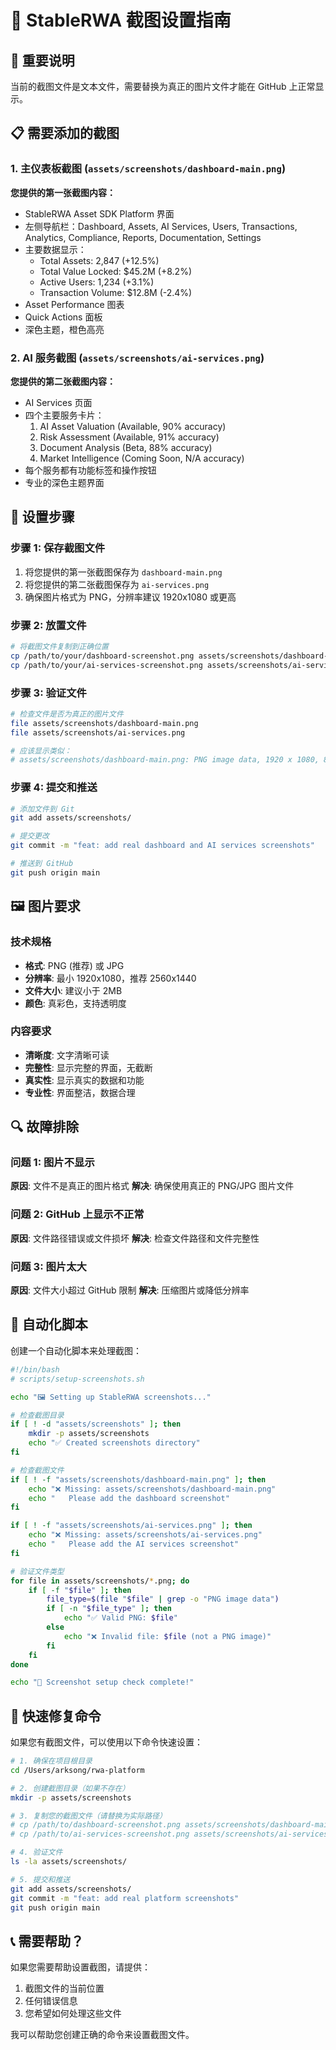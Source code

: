 # 📸 StableRWA 截图设置指南

## 🚨 重要说明

当前的截图文件是文本文件，需要替换为真正的图片文件才能在 GitHub 上正常显示。

## 📋 需要添加的截图

### 1. 主仪表板截图 (`assets/screenshots/dashboard-main.png`)
**您提供的第一张截图内容：**
- StableRWA Asset SDK Platform 界面
- 左侧导航栏：Dashboard, Assets, AI Services, Users, Transactions, Analytics, Compliance, Reports, Documentation, Settings
- 主要数据显示：
  - Total Assets: 2,847 (+12.5%)
  - Total Value Locked: $45.2M (+8.2%)
  - Active Users: 1,234 (+3.1%)
  - Transaction Volume: $12.8M (-2.4%)
- Asset Performance 图表
- Quick Actions 面板
- 深色主题，橙色高亮

### 2. AI 服务截图 (`assets/screenshots/ai-services.png`)
**您提供的第二张截图内容：**
- AI Services 页面
- 四个主要服务卡片：
  1. AI Asset Valuation (Available, 90% accuracy)
  2. Risk Assessment (Available, 91% accuracy)
  3. Document Analysis (Beta, 88% accuracy)
  4. Market Intelligence (Coming Soon, N/A accuracy)
- 每个服务都有功能标签和操作按钮
- 专业的深色主题界面

## 🔧 设置步骤

### 步骤 1: 保存截图文件
1. 将您提供的第一张截图保存为 `dashboard-main.png`
2. 将您提供的第二张截图保存为 `ai-services.png`
3. 确保图片格式为 PNG，分辨率建议 1920x1080 或更高

### 步骤 2: 放置文件
```bash
# 将截图文件复制到正确位置
cp /path/to/your/dashboard-screenshot.png assets/screenshots/dashboard-main.png
cp /path/to/your/ai-services-screenshot.png assets/screenshots/ai-services.png
```

### 步骤 3: 验证文件
```bash
# 检查文件是否为真正的图片文件
file assets/screenshots/dashboard-main.png
file assets/screenshots/ai-services.png

# 应该显示类似：
# assets/screenshots/dashboard-main.png: PNG image data, 1920 x 1080, 8-bit/color RGBA, non-interlaced
```

### 步骤 4: 提交和推送
```bash
# 添加文件到 Git
git add assets/screenshots/

# 提交更改
git commit -m "feat: add real dashboard and AI services screenshots"

# 推送到 GitHub
git push origin main
```

## 🖼️ 图片要求

### 技术规格
- **格式**: PNG (推荐) 或 JPG
- **分辨率**: 最小 1920x1080，推荐 2560x1440
- **文件大小**: 建议小于 2MB
- **颜色**: 真彩色，支持透明度

### 内容要求
- **清晰度**: 文字清晰可读
- **完整性**: 显示完整的界面，无截断
- **真实性**: 显示真实的数据和功能
- **专业性**: 界面整洁，数据合理

## 🔍 故障排除

### 问题 1: 图片不显示
**原因**: 文件不是真正的图片格式
**解决**: 确保使用真正的 PNG/JPG 图片文件

### 问题 2: GitHub 上显示不正常
**原因**: 文件路径错误或文件损坏
**解决**: 检查文件路径和文件完整性

### 问题 3: 图片太大
**原因**: 文件大小超过 GitHub 限制
**解决**: 压缩图片或降低分辨率

## 📝 自动化脚本

创建一个自动化脚本来处理截图：

```bash
#!/bin/bash
# scripts/setup-screenshots.sh

echo "🖼️ Setting up StableRWA screenshots..."

# 检查截图目录
if [ ! -d "assets/screenshots" ]; then
    mkdir -p assets/screenshots
    echo "✅ Created screenshots directory"
fi

# 检查截图文件
if [ ! -f "assets/screenshots/dashboard-main.png" ]; then
    echo "❌ Missing: assets/screenshots/dashboard-main.png"
    echo "   Please add the dashboard screenshot"
fi

if [ ! -f "assets/screenshots/ai-services.png" ]; then
    echo "❌ Missing: assets/screenshots/ai-services.png"
    echo "   Please add the AI services screenshot"
fi

# 验证文件类型
for file in assets/screenshots/*.png; do
    if [ -f "$file" ]; then
        file_type=$(file "$file" | grep -o "PNG image data")
        if [ -n "$file_type" ]; then
            echo "✅ Valid PNG: $file"
        else
            echo "❌ Invalid file: $file (not a PNG image)"
        fi
    fi
done

echo "🎉 Screenshot setup check complete!"
```

## 🚀 快速修复命令

如果您有截图文件，可以使用以下命令快速设置：

```bash
# 1. 确保在项目根目录
cd /Users/arksong/rwa-platform

# 2. 创建截图目录（如果不存在）
mkdir -p assets/screenshots

# 3. 复制您的截图文件（请替换为实际路径）
# cp /path/to/dashboard-screenshot.png assets/screenshots/dashboard-main.png
# cp /path/to/ai-services-screenshot.png assets/screenshots/ai-services.png

# 4. 验证文件
ls -la assets/screenshots/

# 5. 提交和推送
git add assets/screenshots/
git commit -m "feat: add real platform screenshots"
git push origin main
```

## 📞 需要帮助？

如果您需要帮助设置截图，请提供：
1. 截图文件的当前位置
2. 任何错误信息
3. 您希望如何处理这些文件

我可以帮助您创建正确的命令来设置截图文件。
